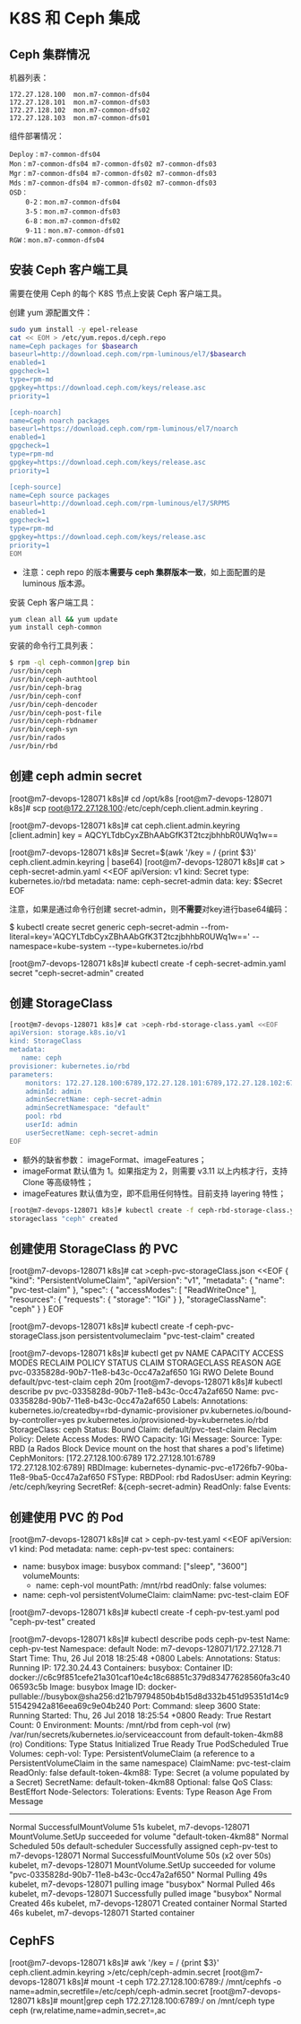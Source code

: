 # K8S 和 Ceph 集成

## Ceph 集群情况

机器列表：

    172.27.128.100  mon.m7-common-dfs04
    172.27.128.101  mon.m7-common-dfs03
    172.27.128.102  mon.m7-common-dfs02
    172.27.128.103  mon.m7-common-dfs01

组件部署情况：

    Deploy：m7-common-dfs04
    Mon：m7-common-dfs04 m7-common-dfs02 m7-common-dfs03
    Mgr：m7-common-dfs04 m7-common-dfs02 m7-common-dfs03
    Mds：m7-common-dfs04 m7-common-dfs02 m7-common-dfs03
    OSD：
        0-2：mon.m7-common-dfs04
        3-5：mon.m7-common-dfs03
        6-8：mon.m7-common-dfs02
        9-11：mon.m7-common-dfs01
    RGW：mon.m7-common-dfs04

## 安装 Ceph 客户端工具

需要在使用 Ceph 的每个 K8S 节点上安装 Ceph 客户端工具。

创建 yum 源配置文件：

``` bash
sudo yum install -y epel-release
cat << EOM > /etc/yum.repos.d/ceph.repo
name=Ceph packages for $basearch
baseurl=http://download.ceph.com/rpm-luminous/el7/$basearch
enabled=1
gpgcheck=1
type=rpm-md
gpgkey=https://download.ceph.com/keys/release.asc
priority=1

[ceph-noarch]
name=Ceph noarch packages
baseurl=https://download.ceph.com/rpm-luminous/el7/noarch
enabled=1
gpgcheck=1
type=rpm-md
gpgkey=https://download.ceph.com/keys/release.asc
priority=1

[ceph-source]
name=Ceph source packages
baseurl=http://download.ceph.com/rpm-luminous/el7/SRPMS
enabled=1
gpgcheck=1
type=rpm-md
gpgkey=https://download.ceph.com/keys/release.asc
priority=1
EOM
```
+ 注意：ceph repo 的版本**需要与 ceph 集群版本一致**，如上面配置的是 luminous 版本源。

安装 Ceph 客户端工具：

``` bash
yum clean all && yum update
yum install ceph-common
```

安装的命令行工具列表：

``` bash
$ rpm -ql ceph-common|grep bin
/usr/bin/ceph
/usr/bin/ceph-authtool
/usr/bin/ceph-brag
/usr/bin/ceph-conf
/usr/bin/ceph-dencoder
/usr/bin/ceph-post-file
/usr/bin/ceph-rbdnamer
/usr/bin/ceph-syn
/usr/bin/rados
/usr/bin/rbd
```

## 创建 ceph admin secret

[root@m7-devops-128071 k8s]# cd /opt/k8s
[root@m7-devops-128071 k8s]# scp root@172.27.128.100:/etc/ceph/ceph.client.admin.keyring .

[root@m7-devops-128071 k8s]# cat ceph.client.admin.keyring
[client.admin]
        key = AQCYLTdbCyxZBhAAbGfK3T2tczjbhhbR0UWq1w==

[root@m7-devops-128071 k8s]# Secret=$(awk '/key = / {print $3}' ceph.client.admin.keyring | base64)
[root@m7-devops-128071 k8s]# cat > ceph-secret-admin.yaml <<EOF
apiVersion: v1
kind: Secret
type: kubernetes.io/rbd
metadata:
  name: ceph-secret-admin
data:
  key: $Secret
EOF

注意，如果是通过命令行创建 secret-admin，则**不需要**对key进行base64编码：

  $ kubectl create secret generic ceph-secret-admin --from-literal=key='AQCYLTdbCyxZBhAAbGfK3T2tczjbhhbR0UWq1w==' --namespace=kube-system --type=kubernetes.io/rbd

[root@m7-devops-128071 k8s]#  kubectl create -f ceph-secret-admin.yaml
secret "ceph-secret-admin" created

## 创建 StorageClass

``` bash
[root@m7-devops-128071 k8s]# cat >ceph-rbd-storage-class.yaml <<EOF
apiVersion: storage.k8s.io/v1
kind: StorageClass
metadata:
   name: ceph
provisioner: kubernetes.io/rbd
parameters:
    monitors: 172.27.128.100:6789,172.27.128.101:6789,172.27.128.102:6789
    adminId: admin
    adminSecretName: ceph-secret-admin
    adminSecretNamespace: "default"
    pool: rbd
    userId: admin
    userSecretName: ceph-secret-admin
EOF
```
+ 额外的缺省参数： imageFormat、imageFeatures；
+ imageFormat 默认值为 1。如果指定为 2，则需要 v3.11 以上内核才行，支持 Clone 等高级特性；
+ imageFeatures 默认值为空，即不启用任何特性。目前支持 layering 特性；

``` bash
[root@m7-devops-128071 k8s]# kubectl create -f ceph-rbd-storage-class.yaml
storageclass "ceph" created
```

## 创建使用 StorageClass 的 PVC

[root@m7-devops-128071 k8s]# cat >ceph-pvc-storageClass.json <<EOF
{
  "kind": "PersistentVolumeClaim",
  "apiVersion": "v1",
  "metadata": {
    "name": "pvc-test-claim"
  },
  "spec": {
    "accessModes": [
      "ReadWriteOnce"
    ],
    "resources": {
      "requests": {
        "storage": "1Gi"
      }
    },
    "storageClassName": "ceph"
  }
}
EOF

[root@m7-devops-128071 k8s]# kubectl create -f ceph-pvc-storageClass.json
persistentvolumeclaim "pvc-test-claim" created

[root@m7-devops-128071 k8s]# kubectl get pv
NAME                                       CAPACITY   ACCESS MODES   RECLAIM POLICY   STATUS    CLAIM                    STORAGECLASS   REASON    AGE
pvc-0335828d-90b7-11e8-b43c-0cc47a2af650   1Gi        RWO            Delete           Bound     default/pvc-test-claim   ceph                     20m
[root@m7-devops-128071 k8s]# kubectl describe pv pvc-0335828d-90b7-11e8-b43c-0cc47a2af650
Name:            pvc-0335828d-90b7-11e8-b43c-0cc47a2af650
Labels:          <none>
Annotations:     kubernetes.io/createdby=rbd-dynamic-provisioner
                 pv.kubernetes.io/bound-by-controller=yes
                 pv.kubernetes.io/provisioned-by=kubernetes.io/rbd
StorageClass:    ceph
Status:          Bound
Claim:           default/pvc-test-claim
Reclaim Policy:  Delete
Access Modes:    RWO
Capacity:        1Gi
Message:
Source:
    Type:          RBD (a Rados Block Device mount on the host that shares a pod's lifetime)
    CephMonitors:  [172.27.128.100:6789 172.27.128.101:6789 172.27.128.102:6789]
    RBDImage:      kubernetes-dynamic-pvc-e1726fb7-90ba-11e8-9ba5-0cc47a2af650
    FSType:
    RBDPool:       rbd
    RadosUser:     admin
    Keyring:       /etc/ceph/keyring
    SecretRef:     &{ceph-secret-admin}
    ReadOnly:      false
Events:            <none>

## 创建使用 PVC 的 Pod

[root@m7-devops-128071 k8s]# cat > ceph-pv-test.yaml <<EOF
apiVersion: v1
kind: Pod
metadata:
  name: ceph-pv-test
spec:
  containers:
  - name: busybox
    image: busybox
    command: ["sleep", "3600"]
    volumeMounts:
    - name: ceph-vol
      mountPath: /mnt/rbd
      readOnly: false
  volumes:
  - name: ceph-vol
    persistentVolumeClaim:
      claimName: pvc-test-claim
EOF

[root@m7-devops-128071 k8s]# kubectl create -f ceph-pv-test.yaml
pod "ceph-pv-test" created

[root@m7-devops-128071 k8s]# kubectl describe pods ceph-pv-test
Name:         ceph-pv-test
Namespace:    default
Node:         m7-devops-128071/172.27.128.71
Start Time:   Thu, 26 Jul 2018 18:25:48 +0800
Labels:       <none>
Annotations:  <none>
Status:       Running
IP:           172.30.24.43
Containers:
  busybox:
    Container ID:  docker://c6c9f851cefe21a301caf10e4c18c68851c379d83477628560fa3c4006593c5b
    Image:         busybox
    Image ID:      docker-pullable://busybox@sha256:d21b79794850b4b15d8d332b451d95351d14c951542942a816eea69c9e04b240
    Port:          <none>
    Command:
      sleep
      3600
    State:          Running
      Started:      Thu, 26 Jul 2018 18:25:54 +0800
    Ready:          True
    Restart Count:  0
    Environment:    <none>
    Mounts:
      /mnt/rbd from ceph-vol (rw)
      /var/run/secrets/kubernetes.io/serviceaccount from default-token-4km88 (ro)
Conditions:
  Type           Status
  Initialized    True
  Ready          True
  PodScheduled   True
Volumes:
  ceph-vol:
    Type:       PersistentVolumeClaim (a reference to a PersistentVolumeClaim in the same namespace)
    ClaimName:  pvc-test-claim
    ReadOnly:   false
  default-token-4km88:
    Type:        Secret (a volume populated by a Secret)
    SecretName:  default-token-4km88
    Optional:    false
QoS Class:       BestEffort
Node-Selectors:  <none>
Tolerations:     <none>
Events:
  Type    Reason                 Age                From                       Message
  ----    ------                 ----               ----                       -------
  Normal  SuccessfulMountVolume  51s                kubelet, m7-devops-128071  MountVolume.SetUp succeeded for volume "default-token-4km88"
  Normal  Scheduled              50s                default-scheduler          Successfully assigned ceph-pv-test to m7-devops-128071
  Normal  SuccessfulMountVolume  50s (x2 over 50s)  kubelet, m7-devops-128071  MountVolume.SetUp succeeded for volume "pvc-0335828d-90b7-11e8-b43c-0cc47a2af650"
  Normal  Pulling                49s                kubelet, m7-devops-128071  pulling image "busybox"
  Normal  Pulled                 46s                kubelet, m7-devops-128071  Successfully pulled image "busybox"
  Normal  Created                46s                kubelet, m7-devops-128071  Created container
  Normal  Started                46s                kubelet, m7-devops-128071  Started container


  ## CephFS

[root@m7-devops-128071 k8s]# awk '/key = / {print $3}' ceph.client.admin.keyring >/etc/ceph/ceph-admin.secret
[root@m7-devops-128071 k8s]# mount -t ceph 172.27.128.100:6789:/ /mnt/cephfs -o name=admin,secretfile=/etc/ceph/ceph-admin.secret
[root@m7-devops-128071 k8s]# mount|grep ceph
172.27.128.100:6789:/ on /mnt/ceph type ceph (rw,relatime,name=admin,secret=<hidden>,ac